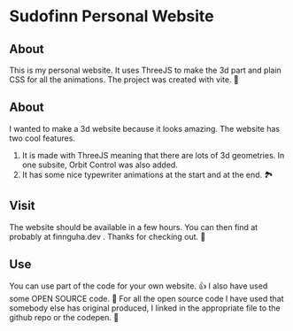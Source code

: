 # Sudofinn Personal Website
## About
This is my personal website. It uses ThreeJS to make the 3d part and  plain CSS for all the  animations.
The project was created with vite. 🧊

## About
I wanted to make a 3d website because it looks amazing.
The website has two cool features.
1. It is made with ThreeJS meaning that there are lots of 3d geometries. In one subsite, Orbit Control was also added.
2. It has some nice typewriter animations at the start and at the end. 🏞️

## Visit
The website should be available in a few hours. You can then find at probably at finnguha.dev . Thanks for checking out. 🚵

## Use
You can use part of the code for your own website. 👍
I also have used some OPEN SOURCE code.  🥾
For all the  open source code I have used that somebody else has original produced, I linked in the appropriate file to the github repo or the codepen. 🧗
